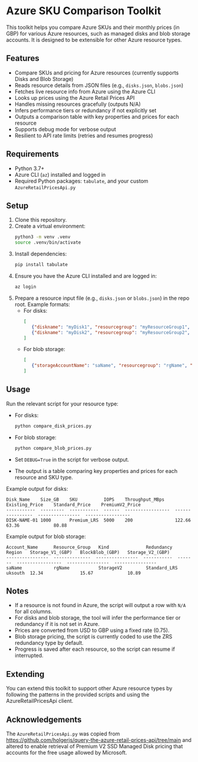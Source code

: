 # Azure SKU Comparison Toolkit

This toolkit helps you compare Azure SKUs and their monthly prices (in GBP) for various Azure resources, such as managed disks and blob storage accounts. It is designed to be extensible for other Azure resource types.

## Features
- Compare SKUs and pricing for Azure resources (currently supports Disks and Blob Storage)
- Reads resource details from JSON files (e.g., `disks.json`, `blobs.json`)
- Fetches live resource info from Azure using the Azure CLI
- Looks up prices using the Azure Retail Prices API
- Handles missing resources gracefully (outputs N/A)
- Infers performance tiers or redundancy if not explicitly set
- Outputs a comparison table with key properties and prices for each resource
- Supports debug mode for verbose output
- Resilient to API rate limits (retries and resumes progress)

## Requirements
- Python 3.7+
- Azure CLI (`az`) installed and logged in
- Required Python packages: `tabulate`, and your custom `AzureRetailPricesApi.py`

## Setup
1. Clone this repository.
2. Create a virtual environment:
      ```sh
      python3 -m venv .venv
      source .venv/bin/activate
      ```
3. Install dependencies:
      ```sh
      pip install tabulate
      ```
4. Ensure you have the Azure CLI installed and are logged in:
      ```sh
      az login
      ```
5. Prepare a resource input file (e.g., `disks.json` or `blobs.json`) in the repo root. Example formats:
      - For disks:
         ```json
         [
            {"diskname": "myDisk1", "resourcegroup": "myResourceGroup1", "subscription": "mySubscription1"},
            {"diskname": "myDisk2", "resourcegroup": "myResourceGroup2", "subscription": "mySubscription1"}
         ]
         ```
      - For blob storage:
         ```json
         [
            {"storageAccountName": "saName", "resourcegroup": "rgName", "subscription": "subName"}
         ]
         ```

## Usage
Run the relevant script for your resource type:

- For disks:
   ```sh
   python compare_disk_prices.py
   ```
- For blob storage:
   ```sh
   python compare_blob_prices.py
   ```

- Set `DEBUG=True` in the script for verbose output.
- The output is a table comparing key properties and prices for each resource and SKU type.

Example output for disks:
```
Disk_Name    Size_GB    SKU          IOPS    Throughput_MBps    Existing_Price    Standard_Price    PremiumV2_Price
-----------  ---------  -----------  ------  -----------------  ----------------  ----------------  -----------------
DISK-NAME-01 1000       Premium_LRS  5000    200                122.66            63.36             80.88
```

Example output for blob storage:
```
Account_Name      Resource_Group   Kind              Redundancy   Region   Storage_V1_(GBP)   BlockBlob_(GBP)   Storage_V2_(GBP)
----------------  --------------  ----------------  -----------  -------  -----------------  ----------------  ----------------
saName            rgName           StorageV2         Standard_LRS uksouth  12.34              15.67             10.89
```

## Notes
- If a resource is not found in Azure, the script will output a row with `N/A` for all columns.
- For disks and blob storage, the tool will infer the performance tier or redundancy if it is not set in Azure.
- Prices are converted from USD to GBP using a fixed rate (0.75).
- Blob storage pricing, the script is currently coded to use the ZRS redundancy type by default.
- Progress is saved after each resource, so the script can resume if interrupted.

## Extending
You can extend this toolkit to support other Azure resource types by following the patterns in the provided scripts and using the AzureRetailPricesApi client.

## Acknowledgements

The `AzureRetailPricesApi.py` was copied from https://github.com/holgerjs/query-the-azure-retail-prices-api/tree/main and altered to enable retrieval of Premium V2 SSD Managed Disk pricing that accounts for the free usage allowed by Microsoft.
